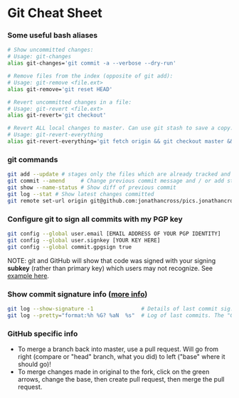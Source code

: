 Git Cheat Sheet
=======================

### Some useful bash aliases
```bash
# Show uncommitted changes:
# Usage: git-changes
alias git-changes='git commit -a --verbose --dry-run'

# Remove files from the index (opposite of git add):
# Usage: git-remove <file.ext>
alias git-remove='git reset HEAD'

# Revert uncommitted changes in a file:
# Usage: git-revert <file.ext>
alias git-revert='git checkout'

# Revert ALL local changes to master. Can use git stash to save a copy.
# Usage: git-revert-everything
alias git-revert-everything='git fetch origin && git checkout master && git reset --hard origin/master'
```

### git commands
```bash
git add --update # stages only the files which are already tracked and not new
git commit --amend     # Change previous commit message and / or add staged files.
git show --name-status # Show diff of previous commit
git log --stat # Show latest changes committed
git remote set-url origin git@github.com:jonathancross/pics.jonathancross.com.git # Allow git push via ssh without password
```

### Configure git to sign all commits with my PGP key
```bash
git config --global user.email [EMAIL ADDRESS OF YOUR PGP IDENTITY]
git config --global user.signkey [YOUR KEY HERE]
git config --global commit.gpgsign true
```

NOTE: git and GitHub will show that code was signed with your signing **subkey** (rather than primary key) which users may not recognize.  See [example here](https://github.com/jonathancross/j-renamer/commit/e93093aa5d87a33b0758b1614c31d70aae7999ed).

### Show commit signature info ([more info](https://git-scm.com/book/en/v2/Git-Tools-Signing-Your-Work))
```bash
git log --show-signature -1               # Details of last commit sig.
git log --pretty="format:%h %G? %aN  %s"  # Log of last commits. The "G" means good signature, "N" means no sig.
```

### GitHub specific info
* To merge a branch back into master, use a pull request.  Will go from right (compare or "head" branch, what you did) to left ("base" where it should go)!
* To merge changes made in original to the fork, click on the green arrows, change the base, then create pull request, then merge the pull request.
